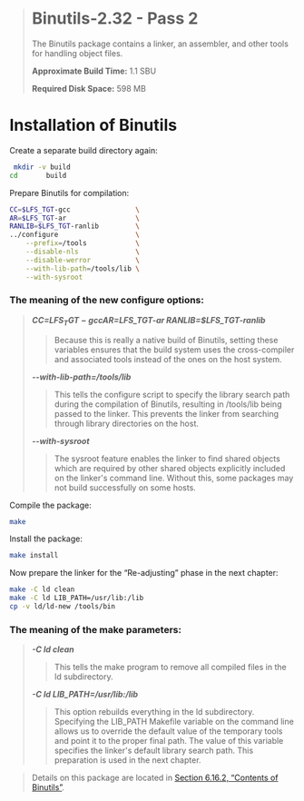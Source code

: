 > # Binutils-2.32 - Pass 2
>
> The Binutils package contains a linker, an assembler, and other tools for handling object files.
>
> **Approximate Build Time:** 1.1 SBU
>
> **Required Disk Space:** 598 MB

# Installation of Binutils

Create a separate build directory again:

```sh
 mkdir -v build
cd       build
```

Prepare Binutils for compilation:

```sh
CC=$LFS_TGT-gcc                \
AR=$LFS_TGT-ar                 \
RANLIB=$LFS_TGT-ranlib         \
../configure                   \
    --prefix=/tools            \
    --disable-nls              \
    --disable-werror           \
    --with-lib-path=/tools/lib \
    --with-sysroot
```

### The meaning of the new configure options:

> **_CC=$LFS_TGT-gcc AR=$LFS_TGT-ar RANLIB=\$LFS_TGT-ranlib_**
>
> > Because this is really a native build of Binutils, setting these variables ensures that the build system uses the cross-compiler and associated tools instead of the ones on the host system.
>
> **_--with-lib-path=/tools/lib_**
>
> > This tells the configure script to specify the library search path during the compilation of Binutils, resulting in /tools/lib being passed to the linker. This prevents the linker from searching through library directories on the host.
>
> **_--with-sysroot_**
>
> > The sysroot feature enables the linker to find shared objects which are required by other shared objects explicitly included on the linker's command line. Without this, some packages may not build successfully on some hosts.

Compile the package:

```sh
make
```

Install the package:

```sh
make install
```

Now prepare the linker for the “Re-adjusting” phase in the next chapter:

```sh
make -C ld clean
make -C ld LIB_PATH=/usr/lib:/lib
cp -v ld/ld-new /tools/bin
```

### The meaning of the make parameters:

> **_-C ld clean_**
>
> > This tells the make program to remove all compiled files in the ld subdirectory.
>
> **_-C ld LIB_PATH=/usr/lib:/lib_**
>
> > This option rebuilds everything in the ld subdirectory. Specifying the LIB_PATH Makefile variable on the command line allows us to override the default value of the temporary tools and point it to the proper final path. The value of this variable specifies the linker's default library search path. This preparation is used in the next chapter.

> Details on this package are located in [Section 6.16.2, “Contents of Binutils”](../06-Installing-Basic-System-Software/16-Binutils-2.32.md).
